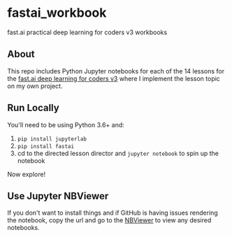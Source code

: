 # fastai_workbook
fast.ai practical deep learning for coders v3 workbooks

## About

This repo includes Python Jupyter notebooks for each of the 14 lessons for the [fast.ai deep learning for coders v3](https://course.fast.ai/videos) where I implement the lesson topic on my own project.

## Run Locally

You'll need to be using Python 3.6+ and:

1. `pip install jupyterlab`
2. `pip install fastai`
3. cd to the directed lesson director and `jupyter notebook` to spin up the notebook

Now explore!

## Use Jupyter NBViewer

If you don't want to install things and if GitHub is having issues rendering the notebook, copy the url and go to the [NBViewer](https://nbviewer.jupyter.org/) to view any desired notebooks.
